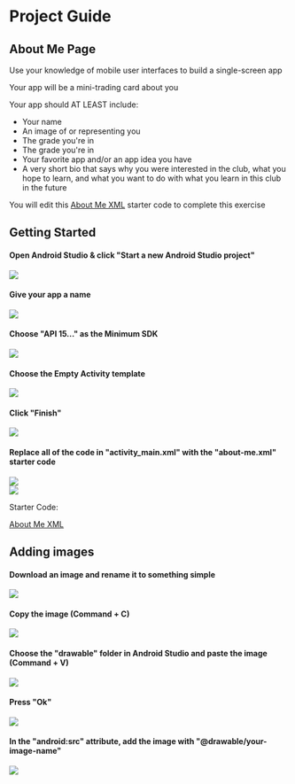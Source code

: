 # Project Guide
## About Me Page

<p>Use your knowledge of mobile user interfaces to build a single-screen app</p>
<p>Your app will be a mini-trading card about you</p>

<p>Your app should AT LEAST include:</p>
<ul>  
  <li>Your name</li>
  <li>An image of or representing you</li>
  <li>The grade you're in</li>
  <li>The grade you're in</li>
  <li>Your favorite app and/or an app idea you have</li>
  <li>A very short bio that says why you were interested in the club, what you hope to learn, and what you want to do with what you learn in this club in the future</li>
</ul>

You will edit this [About Me XML](about-me.xml) starter code to complete this exercise


## Getting Started 

#### Open Android Studio & click "Start a new Android Studio project"

![](guide-images/open.png)

#### Give your app a name

![](guide-images/configure.png)

#### Choose "API 15..." as the Minimum SDK

![](guide-images/target-device.png)

#### Choose the Empty Activity template

![](guide-images/empty.png)

#### Click "Finish"

![](guide-images/finish.png)

#### Replace all of the code in "activity_main.xml" with the "about-me.xml" starter code

![](guide-images/highlight.png)<br>
![](guide-images/replace.png)

Starter Code:

[About Me XML](about-me.xml)<br>

## Adding images

#### Download an image and rename it to something simple

![](guide-images/pic.png)

#### Copy the image (Command + C)

![](guide-images/copy.png)

#### Choose the "drawable" folder in Android Studio and paste the image (Command + V)

![](guide-images/paste.png)

#### Press "Ok"

![](guide-images/ok.png)

#### In the "android:src" attribute, add the image with "@drawable/your-image-name"

![](guide-images/imageview.png)

